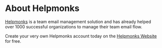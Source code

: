 # About Helpmonks

[Helpmonks](http://helpmonks.com) is a team email management solution and has already helped over 1000 successful organizations to manage their team email flow.

Create your very own Helpmonks account today on the [Helpmonks Website](http://helpmonks.com) for free.

